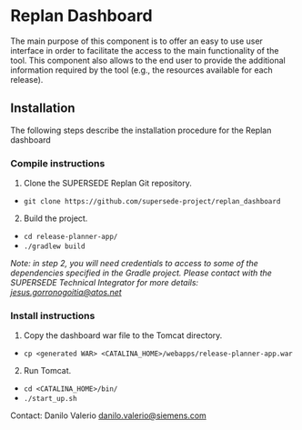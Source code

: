 # Replan Dashboard
The main purpose of this component is to offer an easy to use user interface in order to facilitate the access to the main functionality of the tool. This component also allows to the end user to provide the additional information required by the tool (e.g., the resources available for each release). 

## Installation
The following steps describe the installation procedure for the Replan dashboard

### Compile instructions

1. Clone the SUPERSEDE Replan Git repository.
 * `git clone https://github.com/supersede-project/replan_dashboard`
2. Build the project.
 * `cd release-planner-app/`
 * `./gradlew build`

*Note: in step 2, you will need credentials to access to some of the dependencies specified in the Gradle project. Please contact with the SUPERSEDE Technical Integrator for more details: <jesus.gorronogoitia@atos.net>*

### Install instructions
1. Copy the dashboard war file to the Tomcat directory.
 * `cp <generated WAR> <CATALINA_HOME>/webapps/release-planner-app.war`
2. Run Tomcat. 
 * `cd <CATALINA_HOME>/bin/`
 * `./start_up.sh`

Contact: Danilo Valerio <danilo.valerio@siemens.com> 

